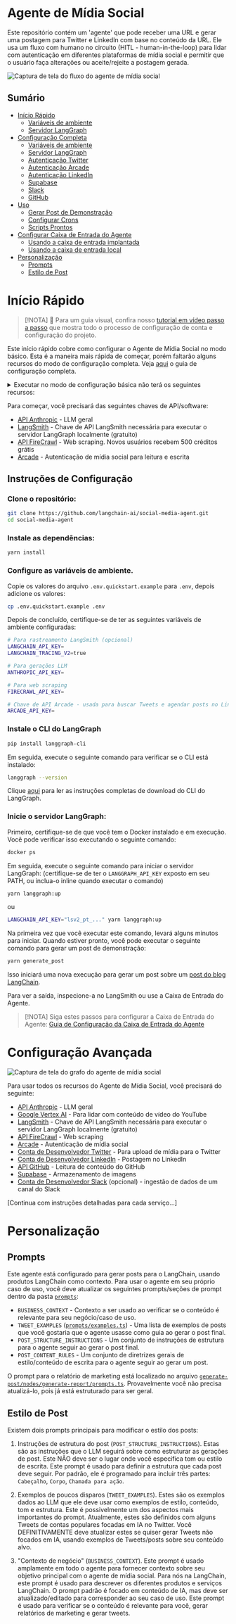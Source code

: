 # Agente de Mídia Social

Este repositório contém um 'agente' que pode receber uma URL e gerar uma postagem para Twitter e LinkedIn com base no conteúdo da URL. Ele usa um fluxo com humano no circuito (HITL - human-in-the-loop) para lidar com autenticação em diferentes plataformas de mídia social e permitir que o usuário faça alterações ou aceite/rejeite a postagem gerada.

![Captura de tela do fluxo do agente de mídia social](./static/agent_flow.png)

## Sumário

- [Início Rápido](#inicio-rapido)
  - [Variáveis de ambiente](#configurar-variaveis-de-ambiente)
  - [Servidor LangGraph](#configurar-variaveis-de-ambiente)
- [Configuração Completa](#configuracao-avancada)
  - [Variáveis de ambiente](#configurar-variaveis-de-ambiente-1)
  - [Servidor LangGraph](#instalar-cli-langgraph-1)
  - [Autenticação Twitter](#instrucoes-de-configuracao-do-desenvolvedor-twitter)
  - [Autenticação Arcade](#instrucoes-de-configuracao-arcade)
  - [Autenticação LinkedIn](#configurar-autenticacao-linkedin)
  - [Supabase](#configurar-supabase)
  - [Slack](#configurar-slack)
  - [GitHub](#configurar-github)
- [Uso](#uso)
  - [Gerar Post de Demonstração](#gerar-post-de-demonstracao)
  - [Configurar Crons](#configurar-crons)
  - [Scripts Prontos](#scripts-prontos)
- [Configurar Caixa de Entrada do Agente](#configurar-caixa-de-entrada-do-agente)
  - [Usando a caixa de entrada implantada](#usando-a-caixa-de-entrada-implantada)
  - [Usando a caixa de entrada local](#usando-a-caixa-de-entrada-local)
- [Personalização](#personalizacao)
  - [Prompts](#prompts)
  - [Estilo de Post](#estilo-de-post)

# Início Rápido

> [!NOTA]
> 🎥 Para um guia visual, confira nosso [tutorial em vídeo passo a passo](https://youtu.be/TmTl5FMgkCQ) que mostra todo o processo de configuração de conta e configuração do projeto.

Este início rápido cobre como configurar o Agente de Mídia Social no modo básico. Esta é a maneira mais rápida de começar, porém faltarão alguns recursos do modo de configuração completa. Veja [aqui](#configuracao-avancada) o guia de configuração completa.

<details>
<summary>Executar no modo de configuração básica não terá os seguintes recursos:</summary>

- Análise de conteúdo de URLs do GitHub, Twitter ou YouTube
- Ingestão de dados do Slack ou envio de atualizações para o Slack  
- Seleção e upload de imagens

</details>

Para começar, você precisará das seguintes chaves de API/software:

- [API Anthropic](https://console.anthropic.com/) - LLM geral
- [LangSmith](https://smith.langchain.com/) - Chave de API LangSmith necessária para executar o servidor LangGraph localmente (gratuito)
- [API FireCrawl](https://www.firecrawl.dev/) - Web scraping. Novos usuários recebem 500 créditos grátis
- [Arcade](https://www.arcade-ai.com/) - Autenticação de mídia social para leitura e escrita

## Instruções de Configuração

### Clone o repositório:
```bash
git clone https://github.com/langchain-ai/social-media-agent.git
cd social-media-agent
```

### Instale as dependências:
```bash
yarn install
```

### Configure as variáveis de ambiente.

Copie os valores do arquivo `.env.quickstart.example` para `.env`, depois adicione os valores:
```bash
cp .env.quickstart.example .env
```

Depois de concluído, certifique-se de ter as seguintes variáveis de ambiente configuradas:
```bash
# Para rastreamento LangSmith (opcional)
LANGCHAIN_API_KEY=
LANGCHAIN_TRACING_V2=true

# Para gerações LLM
ANTHROPIC_API_KEY=

# Para web scraping
FIRECRAWL_API_KEY=

# Chave de API Arcade - usada para buscar Tweets e agendar posts no LinkedIn/Twitter
ARCADE_API_KEY=
```

### Instale o CLI do LangGraph
```bash
pip install langgraph-cli
```

Em seguida, execute o seguinte comando para verificar se o CLI está instalado:
```bash
langgraph --version
```

Clique [aqui](https://langchain-ai.github.io/langgraph/cloud/reference/cli/) para ler as instruções completas de download do CLI do LangGraph.

### Inicie o servidor LangGraph:

Primeiro, certifique-se de que você tem o Docker instalado e em execução. Você pode verificar isso executando o seguinte comando:
```bash
docker ps
```

Em seguida, execute o seguinte comando para iniciar o servidor LangGraph: (certifique-se de ter o `LANGGRAPH_API_KEY` exposto em seu PATH, ou inclua-o inline quando executar o comando)
```bash
yarn langgraph:up
```
ou
```bash
LANGCHAIN_API_KEY="lsv2_pt_..." yarn langgraph:up
```

Na primeira vez que você executar este comando, levará alguns minutos para iniciar. Quando estiver pronto, você pode executar o seguinte comando para gerar um post de demonstração:
```bash
yarn generate_post
```

Isso iniciará uma nova execução para gerar um post sobre um [post do blog LangChain](https://blog.langchain.dev/customers-appfolio/).

Para ver a saída, inspecione-a no LangSmith ou use a Caixa de Entrada do Agente.

> [!NOTA]
> Siga estes passos para configurar a Caixa de Entrada do Agente: [Guia de Configuração da Caixa de Entrada do Agente](#configurar-caixa-de-entrada-do-agente)

# Configuração Avançada

![Captura de tela do grafo do agente de mídia social](./static/graph_screenshot.png)

Para usar todos os recursos do Agente de Mídia Social, você precisará do seguinte:

- [API Anthropic](https://console.anthropic.com/) - LLM geral
- [Google Vertex AI](https://cloud.google.com/vertex-ai) - Para lidar com conteúdo de vídeo do YouTube
- [LangSmith](https://smith.langchain.com/) - Chave de API LangSmith necessária para executar o servidor LangGraph localmente (gratuito)
- [API FireCrawl](https://www.firecrawl.dev/) - Web scraping
- [Arcade](https://www.arcade-ai.com/) - Autenticação de mídia social
- [Conta de Desenvolvedor Twitter](https://developer.twitter.com/en/portal/dashboard) - Para upload de mídia para o Twitter
- [Conta de Desenvolvedor LinkedIn](https://developer.linkedin.com/) - Postagem no LinkedIn
- [API GitHub](https://github.com/settings/personal-access-tokens) - Leitura de conteúdo do GitHub
- [Supabase](https://supabase.com/) - Armazenamento de imagens
- [Conta de Desenvolvedor Slack](https://api.slack.com/apps) (opcional) - ingestão de dados de um canal do Slack

[Continua com instruções detalhadas para cada serviço...]

# Personalização

## Prompts

Este agente está configurado para gerar posts para o LangChain, usando produtos LangChain como contexto. Para usar o agente em seu próprio caso de uso, você deve atualizar os seguintes prompts/seções de prompt dentro da pasta [`prompts`](./src/agents/generate-post/prompts/index.ts):

- `BUSINESS_CONTEXT` - Contexto a ser usado ao verificar se o conteúdo é relevante para seu negócio/caso de uso.
- `TWEET_EXAMPLES` ([`prompts/examples.ts`](./src/agents/generate-post/prompts/examples.ts)) - Uma lista de exemplos de posts que você gostaria que o agente usasse como guia ao gerar o post final.
- `POST_STRUCTURE_INSTRUCTIONS` - Um conjunto de instruções de estrutura para o agente seguir ao gerar o post final.
- `POST_CONTENT_RULES` - Um conjunto de diretrizes gerais de estilo/conteúdo de escrita para o agente seguir ao gerar um post.

O prompt para o relatório de marketing está localizado no arquivo [`generate-post/nodes/generate-report/prompts.ts`](./src/agents/generate-post/nodes/generate-report/prompts.ts). Provavelmente você não precisa atualizá-lo, pois já está estruturado para ser geral.

## Estilo de Post

Existem dois prompts principais para modificar o estilo dos posts:

1. Instruções de estrutura do post (`POST_STRUCTURE_INSTRUCTIONS`). Estas são as instruções que o LLM seguirá sobre como estruturar as gerações de post. Este NÃO deve ser o lugar onde você especifica tom ou estilo de escrita. Este prompt é usado para definir a estrutura que cada post deve seguir. Por padrão, ele é programado para incluir três partes: `Cabeçalho`, `Corpo`, `Chamada para ação`.

2. Exemplos de poucos disparos (`TWEET_EXAMPLES`). Estes são os exemplos dados ao LLM que ele deve usar como exemplos de estilo, conteúdo, tom e estrutura. Este é possivelmente um dos aspectos mais importantes do prompt. Atualmente, estes são definidos com alguns Tweets de contas populares focadas em IA no Twitter. Você DEFINITIVAMENTE deve atualizar estes se quiser gerar Tweets não focados em IA, usando exemplos de Tweets/posts sobre seu conteúdo alvo.

3. "Contexto de negócio" (`BUSINESS_CONTEXT`). Este prompt é usado amplamente em todo o agente para fornecer contexto sobre seu objetivo principal com o agente de mídia social. Para nós na LangChain, este prompt é usado para descrever os diferentes produtos e serviços LangChain. O prompt padrão é focado em conteúdo de IA, mas deve ser atualizado/editado para corresponder ao seu caso de uso. Este prompt é usado para verificar se o conteúdo é relevante para você, gerar relatórios de marketing e gerar tweets.